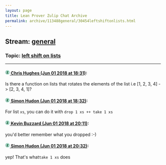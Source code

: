 ```yaml
---
layout: page
title: Lean Prover Zulip Chat Archive 
permalink: archive/113488general/30454leftshiftonlists.html
---
```


## Stream: [general](index.html)
### Topic: [left shift on lists](30454leftshiftonlists.html)

---

#### [![Click to go to Zulip](../../assets/img/zulip2.png) Chris Hughes (Jun 01 2018 at 18:31)](https://leanprover.zulipchat.com/#narrow/stream/113488-general/topic/left%20shift%20on%20lists/near/127424565):
Is there a function on lists that rotates the elements of the list i.e [1, 2, 3, 4] -> [2, 3, 4, 1]?

#### [![Click to go to Zulip](../../assets/img/zulip2.png) Simon Hudon (Jun 01 2018 at 18:32)](https://leanprover.zulipchat.com/#narrow/stream/113488-general/topic/left%20shift%20on%20lists/near/127424622):
For list `xs`, you can do it with `drop 1 xs ++ take 1 xs`

#### [![Click to go to Zulip](../../assets/img/zulip2.png) Kevin Buzzard (Jun 01 2018 at 20:11)](https://leanprover.zulipchat.com/#narrow/stream/113488-general/topic/left%20shift%20on%20lists/near/127429588):
you'd better remember what you dropped :-)

#### [![Click to go to Zulip](../../assets/img/zulip2.png) Simon Hudon (Jun 01 2018 at 20:32)](https://leanprover.zulipchat.com/#narrow/stream/113488-general/topic/left%20shift%20on%20lists/near/127430668):
yep! That's what`take 1 xs` does

